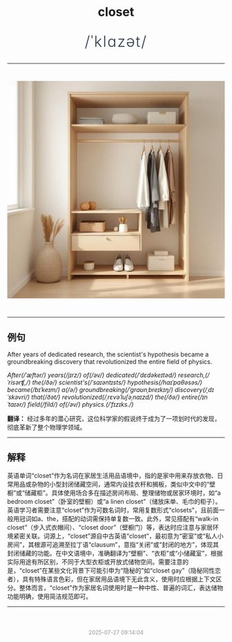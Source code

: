 <div align="center">

# closet

<div style="margin: 30px 0;">
<h1 style="font-size: 2.5em; font-weight: 300; letter-spacing: 2px; margin: 0; color: #2c3e50;">
/ˈklɑzət/
</h1>
</div>

</div>

---

<div align="center" style="margin: 40px 0;">

![closet](images/closet.png)

</div>

---

## 例句

After years of dedicated research, the scientist's hypothesis became a groundbreaking discovery that revolutionized the entire field of physics.

*After(/ˈæftər/) years(/jɪrz/) of(/əv/) dedicated(/ˈdɛdəkeɪtəd/) research,(/ˈrisərʧ,/) the(/ðə/) scientist's(/ˈsaɪəntɪsts/) hypothesis(/haɪˈpɑθəsəs/) became(/bɪˈkeɪm/) a(/ə/) groundbreaking(/ˈgraʊnˌbreɪkɪŋ/) discovery(/ˌdɪˈskəvri/) that(/ðət/) revolutionized(/ˌrɛvəˈluʃəˌnaɪzd/) the(/ðə/) entire(/ɪnˈtaɪər/) field(/fild/) of(/əv/) physics.(/ˈfɪzɪks./)*

**翻译：** 经过多年的潜心研究，这位科学家的假说终于成为了一项划时代的发现，彻底革新了整个物理学领域。

---

## 解释

英语单词“closet”作为名词在家居生活用品语境中，指的是家中用来存放衣物、日常用品或杂物的小型封闭储藏空间，通常内设挂衣杆和搁板，类似中文中的“壁橱”或“储藏柜”。具体使用场合多在描述房间布局、整理储物或居家环境时，如“a bedroom closet”（卧室的壁橱）或“a linen closet”（储放床单、毛巾的柜子）。英语学习者需要注意“closet”作为可数名词时，常用复数形式“closets”，且前面一般用冠词如a、the，搭配的动词需保持单复数一致。此外，常见搭配有“walk-in closet”（步入式衣帽间）、“closet door”（壁橱门）等，表达时应注意与家居环境紧密关联。词源上，“closet”源自中古英语“closet”，最初意为“密室”或“私人小房间”，其根源可追溯至拉丁语“clausum”，意指“关闭”或“封闭的地方”，体现其封闭储藏的功能。在中文语境中，准确翻译为“壁橱”、“衣柜”或“小储藏室”，根据实际用途有所区别，不同于大型衣柜或开放式储物空间。需要注意的是，“closet”在某些文化背景下可能引申为“隐秘的”如“closet gay”（隐秘同性恋者），具有特殊语言色彩，但在家居用品语境下无此含义，使用时应根据上下文区分。整体而言，“closet”作为家居名词使用时是一种中性、普遍的词汇，表达储物功能明确，使用简洁规范即可。


---

<div align="center" style="margin-top: 50px;">
<small style="color: #999; font-size: 0.9em;">2025-07-27 09:14:04</small>
</div>
